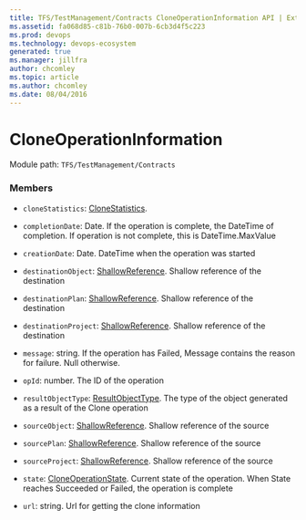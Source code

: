 ```yaml
---
title: TFS/TestManagement/Contracts CloneOperationInformation API | Extensions for Azure DevOps Services
ms.assetid: fa068d85-c81b-76b0-007b-6cb3d4f5c223
ms.prod: devops
ms.technology: devops-ecosystem
generated: true
ms.manager: jillfra
author: chcomley
ms.topic: article
ms.author: chcomley
ms.date: 08/04/2016
---
```


# CloneOperationInformation

Module path: `TFS/TestManagement/Contracts`


### Members

* `cloneStatistics`: [CloneStatistics](../../../TFS/TestManagement/Contracts/CloneStatistics.md). 

* `completionDate`: Date. If the operation is complete, the DateTime of completion. If operation is not complete, this is DateTime.MaxValue

* `creationDate`: Date. DateTime when the operation was started

* `destinationObject`: [ShallowReference](../../../TFS/TestManagement/Contracts/ShallowReference.md). Shallow reference of the destination

* `destinationPlan`: [ShallowReference](../../../TFS/TestManagement/Contracts/ShallowReference.md). Shallow reference of the destination

* `destinationProject`: [ShallowReference](../../../TFS/TestManagement/Contracts/ShallowReference.md). Shallow reference of the destination

* `message`: string. If the operation has Failed, Message contains the reason for failure. Null otherwise.

* `opId`: number. The ID of the operation

* `resultObjectType`: [ResultObjectType](../../../TFS/TestManagement/Contracts/ResultObjectType.md). The type of the object generated as a result of the Clone operation

* `sourceObject`: [ShallowReference](../../../TFS/TestManagement/Contracts/ShallowReference.md). Shallow reference of the source

* `sourcePlan`: [ShallowReference](../../../TFS/TestManagement/Contracts/ShallowReference.md). Shallow reference of the source

* `sourceProject`: [ShallowReference](../../../TFS/TestManagement/Contracts/ShallowReference.md). Shallow reference of the source

* `state`: [CloneOperationState](../../../TFS/TestManagement/Contracts/CloneOperationState.md). Current state of the operation. When State reaches Succeeded or Failed, the operation is complete

* `url`: string. Url for getting the clone information

